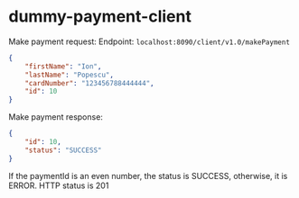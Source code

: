 # dummy-payment-client

Make payment request:
Endpoint: <code>localhost:8090/client/v1.0/makePayment</code>
```json
{
    "firstName": "Ion",
    "lastName": "Popescu",
    "cardNumber": "123456788444444",
    "id": 10
}
```

Make payment response:
```json
{
    "id": 10,
    "status": "SUCCESS"
}
```

If the paymentId is an even number, the status is SUCCESS, otherwise, it is ERROR.
HTTP status is 201